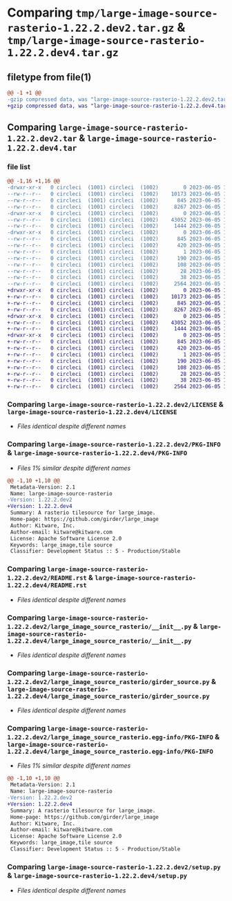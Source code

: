 # Comparing `tmp/large-image-source-rasterio-1.22.2.dev2.tar.gz` & `tmp/large-image-source-rasterio-1.22.2.dev4.tar.gz`

## filetype from file(1)

```diff
@@ -1 +1 @@
-gzip compressed data, was "large-image-source-rasterio-1.22.2.dev2.tar", last modified: Mon Jun  5 18:21:47 2023, max compression
+gzip compressed data, was "large-image-source-rasterio-1.22.2.dev4.tar", last modified: Mon Jun  5 19:13:54 2023, max compression
```

## Comparing `large-image-source-rasterio-1.22.2.dev2.tar` & `large-image-source-rasterio-1.22.2.dev4.tar`

### file list

```diff
@@ -1,16 +1,16 @@
-drwxr-xr-x   0 circleci  (1001) circleci  (1002)        0 2023-06-05 18:21:47.604815 large-image-source-rasterio-1.22.2.dev2/
--rw-r--r--   0 circleci  (1001) circleci  (1002)    10173 2023-06-05 18:21:47.000000 large-image-source-rasterio-1.22.2.dev2/LICENSE
--rw-r--r--   0 circleci  (1001) circleci  (1002)      845 2023-06-05 18:21:47.604815 large-image-source-rasterio-1.22.2.dev2/PKG-INFO
--rw-r--r--   0 circleci  (1001) circleci  (1002)     8267 2023-06-05 18:21:47.000000 large-image-source-rasterio-1.22.2.dev2/README.rst
-drwxr-xr-x   0 circleci  (1001) circleci  (1002)        0 2023-06-05 18:21:47.604815 large-image-source-rasterio-1.22.2.dev2/large_image_source_rasterio/
--rw-r--r--   0 circleci  (1001) circleci  (1002)    43052 2023-06-05 18:20:12.000000 large-image-source-rasterio-1.22.2.dev2/large_image_source_rasterio/__init__.py
--rw-r--r--   0 circleci  (1001) circleci  (1002)     1444 2023-06-05 18:20:12.000000 large-image-source-rasterio-1.22.2.dev2/large_image_source_rasterio/girder_source.py
-drwxr-xr-x   0 circleci  (1001) circleci  (1002)        0 2023-06-05 18:21:47.604815 large-image-source-rasterio-1.22.2.dev2/large_image_source_rasterio.egg-info/
--rw-r--r--   0 circleci  (1001) circleci  (1002)      845 2023-06-05 18:21:47.000000 large-image-source-rasterio-1.22.2.dev2/large_image_source_rasterio.egg-info/PKG-INFO
--rw-r--r--   0 circleci  (1001) circleci  (1002)      420 2023-06-05 18:21:47.000000 large-image-source-rasterio-1.22.2.dev2/large_image_source_rasterio.egg-info/SOURCES.txt
--rw-r--r--   0 circleci  (1001) circleci  (1002)        1 2023-06-05 18:21:47.000000 large-image-source-rasterio-1.22.2.dev2/large_image_source_rasterio.egg-info/dependency_links.txt
--rw-r--r--   0 circleci  (1001) circleci  (1002)      190 2023-06-05 18:21:47.000000 large-image-source-rasterio-1.22.2.dev2/large_image_source_rasterio.egg-info/entry_points.txt
--rw-r--r--   0 circleci  (1001) circleci  (1002)      108 2023-06-05 18:21:47.000000 large-image-source-rasterio-1.22.2.dev2/large_image_source_rasterio.egg-info/requires.txt
--rw-r--r--   0 circleci  (1001) circleci  (1002)       28 2023-06-05 18:21:47.000000 large-image-source-rasterio-1.22.2.dev2/large_image_source_rasterio.egg-info/top_level.txt
--rw-r--r--   0 circleci  (1001) circleci  (1002)       38 2023-06-05 18:21:47.604815 large-image-source-rasterio-1.22.2.dev2/setup.cfg
--rw-r--r--   0 circleci  (1001) circleci  (1002)     2564 2023-06-05 18:20:12.000000 large-image-source-rasterio-1.22.2.dev2/setup.py
+drwxr-xr-x   0 circleci  (1001) circleci  (1002)        0 2023-06-05 19:13:54.120650 large-image-source-rasterio-1.22.2.dev4/
+-rw-r--r--   0 circleci  (1001) circleci  (1002)    10173 2023-06-05 19:13:53.000000 large-image-source-rasterio-1.22.2.dev4/LICENSE
+-rw-r--r--   0 circleci  (1001) circleci  (1002)      845 2023-06-05 19:13:54.120650 large-image-source-rasterio-1.22.2.dev4/PKG-INFO
+-rw-r--r--   0 circleci  (1001) circleci  (1002)     8267 2023-06-05 19:13:53.000000 large-image-source-rasterio-1.22.2.dev4/README.rst
+drwxr-xr-x   0 circleci  (1001) circleci  (1002)        0 2023-06-05 19:13:54.116650 large-image-source-rasterio-1.22.2.dev4/large_image_source_rasterio/
+-rw-r--r--   0 circleci  (1001) circleci  (1002)    43052 2023-06-05 19:12:22.000000 large-image-source-rasterio-1.22.2.dev4/large_image_source_rasterio/__init__.py
+-rw-r--r--   0 circleci  (1001) circleci  (1002)     1444 2023-06-05 19:12:22.000000 large-image-source-rasterio-1.22.2.dev4/large_image_source_rasterio/girder_source.py
+drwxr-xr-x   0 circleci  (1001) circleci  (1002)        0 2023-06-05 19:13:54.120650 large-image-source-rasterio-1.22.2.dev4/large_image_source_rasterio.egg-info/
+-rw-r--r--   0 circleci  (1001) circleci  (1002)      845 2023-06-05 19:13:54.000000 large-image-source-rasterio-1.22.2.dev4/large_image_source_rasterio.egg-info/PKG-INFO
+-rw-r--r--   0 circleci  (1001) circleci  (1002)      420 2023-06-05 19:13:54.000000 large-image-source-rasterio-1.22.2.dev4/large_image_source_rasterio.egg-info/SOURCES.txt
+-rw-r--r--   0 circleci  (1001) circleci  (1002)        1 2023-06-05 19:13:54.000000 large-image-source-rasterio-1.22.2.dev4/large_image_source_rasterio.egg-info/dependency_links.txt
+-rw-r--r--   0 circleci  (1001) circleci  (1002)      190 2023-06-05 19:13:54.000000 large-image-source-rasterio-1.22.2.dev4/large_image_source_rasterio.egg-info/entry_points.txt
+-rw-r--r--   0 circleci  (1001) circleci  (1002)      108 2023-06-05 19:13:54.000000 large-image-source-rasterio-1.22.2.dev4/large_image_source_rasterio.egg-info/requires.txt
+-rw-r--r--   0 circleci  (1001) circleci  (1002)       28 2023-06-05 19:13:54.000000 large-image-source-rasterio-1.22.2.dev4/large_image_source_rasterio.egg-info/top_level.txt
+-rw-r--r--   0 circleci  (1001) circleci  (1002)       38 2023-06-05 19:13:54.120650 large-image-source-rasterio-1.22.2.dev4/setup.cfg
+-rw-r--r--   0 circleci  (1001) circleci  (1002)     2564 2023-06-05 19:12:22.000000 large-image-source-rasterio-1.22.2.dev4/setup.py
```

### Comparing `large-image-source-rasterio-1.22.2.dev2/LICENSE` & `large-image-source-rasterio-1.22.2.dev4/LICENSE`

 * *Files identical despite different names*

### Comparing `large-image-source-rasterio-1.22.2.dev2/PKG-INFO` & `large-image-source-rasterio-1.22.2.dev4/PKG-INFO`

 * *Files 1% similar despite different names*

```diff
@@ -1,10 +1,10 @@
 Metadata-Version: 2.1
 Name: large-image-source-rasterio
-Version: 1.22.2.dev2
+Version: 1.22.2.dev4
 Summary: A rasterio tilesource for large_image.
 Home-page: https://github.com/girder/large_image
 Author: Kitware, Inc.
 Author-email: kitware@kitware.com
 License: Apache Software License 2.0
 Keywords: large_image,tile source
 Classifier: Development Status :: 5 - Production/Stable
```

### Comparing `large-image-source-rasterio-1.22.2.dev2/README.rst` & `large-image-source-rasterio-1.22.2.dev4/README.rst`

 * *Files identical despite different names*

### Comparing `large-image-source-rasterio-1.22.2.dev2/large_image_source_rasterio/__init__.py` & `large-image-source-rasterio-1.22.2.dev4/large_image_source_rasterio/__init__.py`

 * *Files identical despite different names*

### Comparing `large-image-source-rasterio-1.22.2.dev2/large_image_source_rasterio/girder_source.py` & `large-image-source-rasterio-1.22.2.dev4/large_image_source_rasterio/girder_source.py`

 * *Files identical despite different names*

### Comparing `large-image-source-rasterio-1.22.2.dev2/large_image_source_rasterio.egg-info/PKG-INFO` & `large-image-source-rasterio-1.22.2.dev4/large_image_source_rasterio.egg-info/PKG-INFO`

 * *Files 1% similar despite different names*

```diff
@@ -1,10 +1,10 @@
 Metadata-Version: 2.1
 Name: large-image-source-rasterio
-Version: 1.22.2.dev2
+Version: 1.22.2.dev4
 Summary: A rasterio tilesource for large_image.
 Home-page: https://github.com/girder/large_image
 Author: Kitware, Inc.
 Author-email: kitware@kitware.com
 License: Apache Software License 2.0
 Keywords: large_image,tile source
 Classifier: Development Status :: 5 - Production/Stable
```

### Comparing `large-image-source-rasterio-1.22.2.dev2/setup.py` & `large-image-source-rasterio-1.22.2.dev4/setup.py`

 * *Files identical despite different names*


